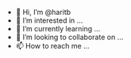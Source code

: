 - 👋 Hi, I’m @haritb
- 👀 I’m interested in ...
- 🌱 I’m currently learning ...
- 💞️ I’m looking to collaborate on ...
- 📫 How to reach me ...

<!---
haritb/haritb is a ✨ special ✨ repository because its `README.md` (this file) appears on your GitHub profile.
You can click the Preview link to take a look at your changes.
--->
